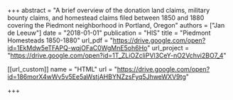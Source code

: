 +++
abstract = "A brief overview of the donation land claims, military bounty claims, and homestead claims filed between 1850 and 1880 covering the Piedmont neighborhood in Portland, Oregon"
authors = ["Jan de Leeuw"]
date = "2018-01-01"
publication = "HIS"
title = "Piedmont Homesteads 1850-1880"
url_pdf = "https://drive.google.com/open?id=1EkMdw5eTFAPQ-wqjOFaC0WgMnE5oh6Ho"
url_project = "https://drive.google.com/open?id=1T_ZLiOZcliPVl3CeY-nO2Vchvi2BO7_4"

[[url_custom]]
name = "HTML"
url = "https://drive.google.com/open?id=186morX4wWv5v5Ee5aWstjAHBYNZzsFyq5JhweWXV9tg"

+++


